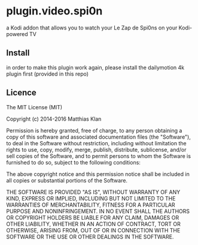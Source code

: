plugin.video.spi0n
==================

a Kodi addon that allows you to watch your Le Zap de Spi0ns on your Kodi-powered TV

## Install

in order to make this plugin work again, please install the dailymotion 4k plugin first (provided in this repo)

## Licence

The MIT License (MIT)

Copyright (c) 2014-2016 Matthias Klan

Permission is hereby granted, free of charge, to any person obtaining a copy of
this software and associated documentation files (the "Software"), to deal in
the Software without restriction, including without limitation the rights to
use, copy, modify, merge, publish, distribute, sublicense, and/or sell copies of
the Software, and to permit persons to whom the Software is furnished to do so,
subject to the following conditions:

The above copyright notice and this permission notice shall be included in all
copies or substantial portions of the Software.

THE SOFTWARE IS PROVIDED "AS IS", WITHOUT WARRANTY OF ANY KIND, EXPRESS OR
IMPLIED, INCLUDING BUT NOT LIMITED TO THE WARRANTIES OF MERCHANTABILITY, FITNESS
FOR A PARTICULAR PURPOSE AND NONINFRINGEMENT. IN NO EVENT SHALL THE AUTHORS OR
COPYRIGHT HOLDERS BE LIABLE FOR ANY CLAIM, DAMAGES OR OTHER LIABILITY, WHETHER
IN AN ACTION OF CONTRACT, TORT OR OTHERWISE, ARISING FROM, OUT OF OR IN
CONNECTION WITH THE SOFTWARE OR THE USE OR OTHER DEALINGS IN THE SOFTWARE.
